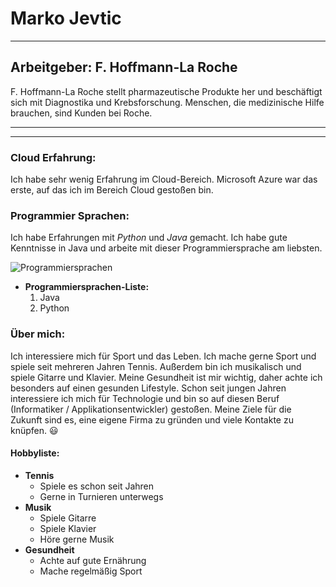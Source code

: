 # Marko Jevtic
---------------

## Arbeitgeber: F. Hoffmann-La Roche

F. Hoffmann-La Roche stellt pharmazeutische Produkte her und beschäftigt sich mit Diagnostika und Krebsforschung. Menschen, die medizinische Hilfe brauchen, sind Kunden bei Roche. 

---------------------------------------
---------------------------------------

### Cloud Erfahrung:

Ich habe sehr wenig Erfahrung im Cloud-Bereich. Microsoft Azure war das erste, auf das ich im Bereich Cloud gestoßen bin. 

### Programmier Sprachen:

Ich habe Erfahrungen mit *Python* und *Java* gemacht. Ich habe gute Kenntnisse in Java und arbeite mit dieser Programmiersprache am liebsten. 

![Programmiersprachen](https://bairesdev.mo.cloudinary.net/blog/2022/01/programming-languages-1.jpg?tx=w_1920,q_auto)

* **Programmiersprachen-Liste:**
    1. Java
    2. Python

### Über mich:

Ich interessiere mich für Sport und das Leben. Ich mache gerne Sport und spiele seit mehreren Jahren Tennis. Außerdem bin ich musikalisch und spiele Gitarre und Klavier. Meine Gesundheit ist mir wichtig, daher achte ich besonders auf einen gesunden Lifestyle. Schon seit jungen Jahren interessiere ich mich für Technologie und bin so auf diesen Beruf (Informatiker / Applikationsentwickler) gestoßen. Meine Ziele für die Zukunft sind es, eine eigene Firma zu gründen und viele Kontakte zu knüpfen. 😃

#### Hobbyliste:

* **Tennis**
    - Spiele es schon seit Jahren
    - Gerne in Turnieren unterwegs
* **Musik**
    - Spiele Gitarre
    - Spiele Klavier
    - Höre gerne Musik
* **Gesundheit**
    - Achte auf gute Ernährung
    - Mache regelmäßig Sport
